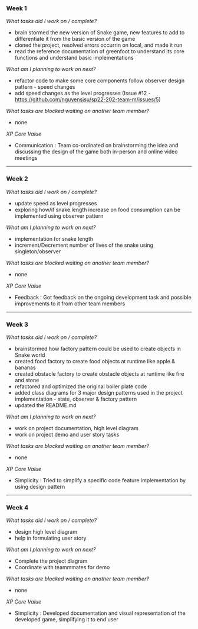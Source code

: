 ### Week 1

*What tasks did I work on / complete?*
- brain stormed the new version of Snake game, new features to add to differentiate it from the basic version of the game
- cloned the project, resolved errors occurrin on local, and made it run
- read the reference documentation of greenfoot to understand its core functions and understand basic implementations

*What am I planning to work on next?*
- refactor code to make some core components follow observer design pattern - speed changes 
- add speed changes as the level progresses (Issue #12 - https://github.com/nguyensjsu/sp22-202-team-m/issues/5)

*What tasks are blocked waiting on another team member?*
- none

 *XP Core Value*
 - Communication : Team co-ordinated on brainstorming the idea and discussing the design of the game both in-person and online video meetings

---
### Week 2

*What tasks did I work on / complete?*
- update speed as level progresses
- exploring how/if snake length increase on food consumption can be implemented using observer pattern

*What am I planning to work on next?*
- implementation for snake length 
- increment/Decrement number of lives of the snake using singleton/observer

*What tasks are blocked waiting on another team member?*
- none

*XP Core Value*
- Feedback : Got feedback on the ongoing development task and possible improvements to it from other team members 

---
### Week 3

*What tasks did I work on / complete?*
- brainstormed how factory pattern could be used to create objects in Snake world
- created food factory to create food objects at runtime like apple & bananas
- created obstacle factory to create obstacle objects at runtime like fire and stone
- refactored and optimized the original boiler plate code
- added class diagrams for 3 major design patterns used in the project implementation  - state, observer & factory pattern
- updated the README.md 

*What am I planning to work on next?*
- work on project documentation, high level diagram
- work on project demo and user story tasks

*What tasks are blocked waiting on another team member?*
- none

*XP Core Value*
- Simplicity : Tried to simplify a specific code feature implementation by using design pattern

---
### Week 4

*What tasks did I work on / complete?*
- design high level diagram
- help in formulating user story

*What am I planning to work on next?*
- Complete the project diagram
- Coordinate with teammmates for demo 

*What tasks are blocked waiting on another team member?*
- none

*XP Core Value*
- Simplicity : Developed documentation and visual representation of the developed game, simplifying it to end user
